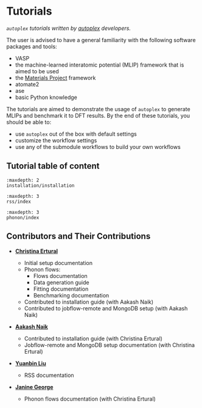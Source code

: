 Tutorials
==========

*`autoplex` tutorials written by [autoplex](https://github.com/autoatml/autoplex) developers.*

The user is advised to have a general familiarity with the following software packages and tools:
 * VASP
 * the machine-learned interatomic potential (MLIP) framework that is aimed to be used
 * the [Materials Project](https://next-gen.materialsproject.org/) framework
 * atomate2
 * ase
 * basic Python knowledge

The tutorials are aimed to demonstrate the usage of `autoplex` to generate MLIPs and benchmark it to DFT results.
By the end of these tutorials, you should be able to:

* use `autoplex` out of the box with default settings
* customize the workflow settings
* use any of the submodule workflows to build your own workflows

## Tutorial table of content

```{toctree}
:maxdepth: 2
installation/installation
```

```{toctree}
:maxdepth: 3
rss/index
```

```{toctree}
:maxdepth: 3
phonon/index
```

## Contributors and Their Contributions

- **[Christina Ertural](mailto:christina.ertural@bam.de)**  
  - Initial setup documentation
  - Phonon flows:
    - Flows documentation
    - Data generation guide
    - Fitting documentation
    - Benchmarking documentation
  - Contributed to installation guide (with Aakash Naik)
  - Contributed to jobflow-remote and MongoDB setup (with Aakash Naik)

- **[Aakash Naik](mailto:aakash.naik@bam.de)**  
  - Contributed to installation guide (with Christina Ertural)
  - Jobflow-remote and MongoDB setup documentation (with Christina Ertural)

- **[Yuanbin Liu](mailto:yuanbin.liu@chem.ox.ac.uk)**  
  - RSS documentation

- **[Janine George](mailto:janine.george@bam.de)**  
  - Phonon flows documentation (with Christina Ertural)


